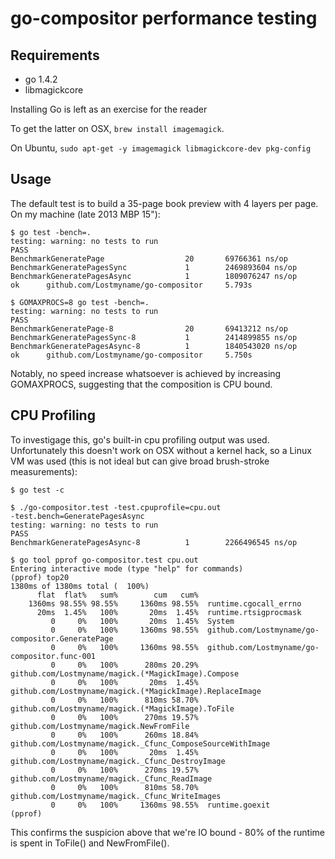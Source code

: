 # go-compositor performance testing

## Requirements

* go 1.4.2
* libmagickcore

Installing Go is left as an exercise for the reader

To get the latter on OSX, `brew install imagemagick`.

On Ubuntu, `sudo apt-get -y imagemagick libmagickcore-dev pkg-config`

## Usage

The default test is to build a 35-page book preview with 4 layers per
page. On my machine (late 2013 MBP 15"):

```
$ go test -bench=.
testing: warning: no tests to run
PASS
BenchmarkGeneratePage                  20       69766361 ns/op
BenchmarkGeneratePagesSync             1        2469893604 ns/op
BenchmarkGeneratePagesAsync            1        1809076247 ns/op
ok      github.com/Lostmyname/go-compositor     5.793s
```

```
$ GOMAXPROCS=8 go test -bench=.
testing: warning: no tests to run
PASS
BenchmarkGeneratePage-8                20       69413212 ns/op
BenchmarkGeneratePagesSync-8           1        2414899855 ns/op
BenchmarkGeneratePagesAsync-8          1        1840543020 ns/op
ok      github.com/Lostmyname/go-compositor     5.750s
```

Notably, no speed increase whatsoever is achieved by increasing
GOMAXPROCS, suggesting that the composition is CPU bound.

## CPU Profiling

To investigage this, go's built-in cpu profiling output was used.
Unfortunately this doesn't work on OSX without a kernel hack, so a Linux
VM was used (this is not ideal but can give broad brush-stroke
measurements):

```
$ go test -c

$ ./go-compositor.test -test.cpuprofile=cpu.out
-test.bench=GeneratePagesAsync
testing: warning: no tests to run
PASS
BenchmarkGeneratePagesAsync-8          1        2266496545 ns/op

$ go tool pprof go-compositor.test cpu.out
Entering interactive mode (type "help" for commands)
(pprof) top20
1380ms of 1380ms total (  100%)
      flat  flat%   sum%        cum   cum%
    1360ms 98.55% 98.55%     1360ms 98.55%  runtime.cgocall_errno
      20ms  1.45%   100%       20ms  1.45%  runtime.rtsigprocmask
         0     0%   100%       20ms  1.45%  System
         0     0%   100%     1360ms 98.55%  github.com/Lostmyname/go-compositor.GeneratePage
         0     0%   100%     1360ms 98.55%  github.com/Lostmyname/go-compositor.func·001
         0     0%   100%      280ms 20.29%  github.com/Lostmyname/magick.(*MagickImage).Compose
         0     0%   100%       20ms  1.45%  github.com/Lostmyname/magick.(*MagickImage).ReplaceImage
         0     0%   100%      810ms 58.70%  github.com/Lostmyname/magick.(*MagickImage).ToFile
         0     0%   100%      270ms 19.57%  github.com/Lostmyname/magick.NewFromFile
         0     0%   100%      260ms 18.84%  github.com/Lostmyname/magick._Cfunc_ComposeSourceWithImage
         0     0%   100%       20ms  1.45%  github.com/Lostmyname/magick._Cfunc_DestroyImage
         0     0%   100%      270ms 19.57%  github.com/Lostmyname/magick._Cfunc_ReadImage
         0     0%   100%      810ms 58.70%  github.com/Lostmyname/magick._Cfunc_WriteImages
         0     0%   100%     1360ms 98.55%  runtime.goexit
(pprof)
```

This confirms the suspicion above that we're IO bound - 80% of the
runtime is spent in ToFile() and NewFromFile().
